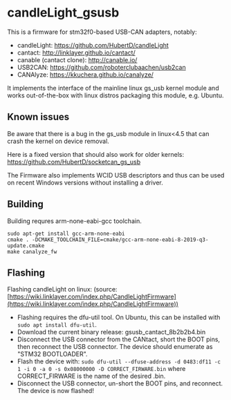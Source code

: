 # candleLight_gsusb

This is a firmware for stm32f0-based USB-CAN adapters, notably:
- candleLight: https://github.com/HubertD/candleLight
- cantact: http://linklayer.github.io/cantact/
- canable (cantact clone): http://canable.io/
- USB2CAN: https://github.com/roboterclubaachen/usb2can
- CANAlyze: https://kkuchera.github.io/canalyze/

It implements the interface of the mainline linux gs_usb kernel module and
works out-of-the-box with linux distros packaging this module, e.g. Ubuntu.

## Known issues

Be aware that there is a bug in the gs_usb module in linux<4.5 that can crash the kernel on device removal.

Here is a fixed version that should also work for older kernels:
  https://github.com/HubertD/socketcan_gs_usb

The Firmware also implements WCID USB descriptors and thus can be used on recent Windows versions without installing a driver.

## Building

Building requres arm-none-eabi-gcc toolchain.

```shell
sudo apt-get install gcc-arm-none-eabi
cmake . -DCMAKE_TOOLCHAIN_FILE=cmake/gcc-arm-none-eabi-8-2019-q3-update.cmake
make canalyze_fw
```

## Flashing

Flashing candleLight on linux: (source: [https://wiki.linklayer.com/index.php/CandleLightFirmware](https://wiki.linklayer.com/index.php/CandleLightFirmware))
- Flashing requires the dfu-util tool. On Ubuntu, this can be installed with `sudo apt install dfu-util`.
- Download the current binary release: gsusb_cantact_8b2b2b4.bin
- Disconnect the USB connector from the CANtact, short the BOOT pins, then reconnect the USB connector. The device should enumerate as "STM32 BOOTLOADER".
- Flash the device with: `sudo dfu-util --dfuse-address -d 0483:df11 -c 1 -i 0 -a 0 -s 0x08000000 -D CORRECT_FIRWARE.bin` where CORRECT_FIRWARE is the name of the desired .bin.
- Disconnect the USB connector, un-short the BOOT pins, and reconnect. The device is now flashed!
